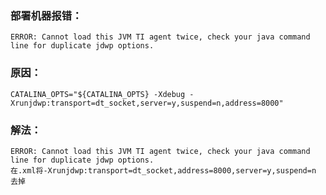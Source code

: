 ### 部署机器报错：
	ERROR: Cannot load this JVM TI agent twice, check your java command line for duplicate jdwp options.

### 原因：
	CATALINA_OPTS="${CATALINA_OPTS} -Xdebug -Xrunjdwp:transport=dt_socket,server=y,suspend=n,address=8000"

### 解法：
	ERROR: Cannot load this JVM TI agent twice, check your java command line for duplicate jdwp options.
	在.xml将-Xrunjdwp:transport=dt_socket,address=8000,server=y,suspend=n 去掉
